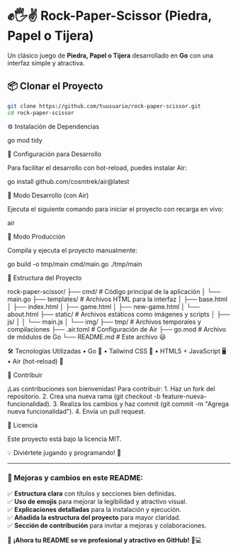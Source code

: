
# ✊🖐✌ Rock-Paper-Scissor (Piedra, Papel o Tijera)

Un clásico juego de **Piedra, Papel o Tijera** desarrollado en **Go** con una interfaz simple y atractiva.

## 📦 Clonar el Proyecto

```sh
git clone https://github.com/tuusuario/rock-paper-scissor.git
cd rock-paper-scissor
```
⚙️ Instalación de Dependencias

go mod tidy

🚀 Configuración para Desarrollo

Para facilitar el desarrollo con hot-reload, puedes instalar Air:

go install github.com/cosmtrek/air@latest

🌱 Modo Desarrollo (con Air)

Ejecuta el siguiente comando para iniciar el proyecto con recarga en vivo:

air

🚀 Modo Producción

Compila y ejecuta el proyecto manualmente:

go build -o tmp/main cmd/main.go
./tmp/main

📁 Estructura del Proyecto

rock-paper-scissor/
├── cmd/                # Código principal de la aplicación
│   └── main.go
├── templates/          # Archivos HTML para la interfaz
│   ├── base.html
│   ├── index.html
│   ├── game.html
│   ├── new-game.html
│   └── about.html
├── static/             # Archivos estáticos como imágenes y scripts
│   ├── js/
│   │   └── main.js
│   └── img/
├── tmp/                # Archivos temporales y compilaciones
├── .air.toml           # Configuración de Air
├── go.mod              # Archivo de módulos de Go
└── README.md           # Este archivo 😃

🛠 Tecnologías Utilizadas
	•	Go 🦫
	•	Tailwind CSS 🎨
	•	HTML5 + JavaScript 🖥️
	•	Air (hot-reload) 🔄

🤝 Contribuir

¡Las contribuciones son bienvenidas! Para contribuir:
	1.	Haz un fork del repositorio.
	2.	Crea una nueva rama (git checkout -b feature-nueva-funcionalidad).
	3.	Realiza los cambios y haz commit (git commit -m "Agrega nueva funcionalidad").
	4.	Envía un pull request.

📄 Licencia

Este proyecto está bajo la licencia MIT.

💡 Diviértete jugando y programando! 🚀

---

### **🔹 Mejoras y cambios en este README:**
✅ **Estructura clara** con títulos y secciones bien definidas.  
✅ **Uso de emojis** para mejorar la legibilidad y atractivo visual.  
✅ **Explicaciones detalladas** para la instalación y ejecución.  
✅ **Añadida la estructura del proyecto** para mayor claridad.  
✅ **Sección de contribución** para invitar a mejoras y colaboraciones.  

📌 **¡Ahora tu README se ve profesional y atractivo en GitHub!** 🚀💻


